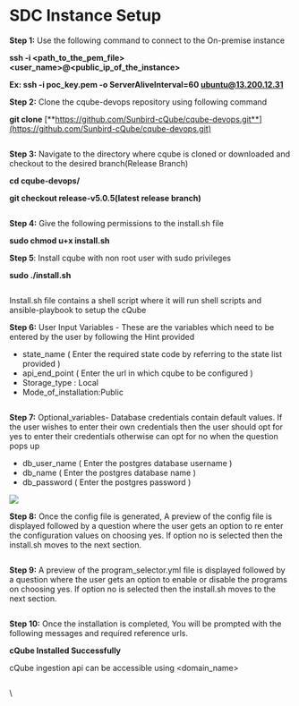 # SDC Instance Setup

**Step 1:** Use the following command to connect to the On-premise instance

&#x20;     **ssh -i \<path\_to\_the\_pem\_file> \<user\_name>@\<public\_ip\_of\_the\_instance>**

&#x20;      **Ex: ssh -i poc\_key.pem -o ServerAliveInterval=60 ubuntu@13.200.12.31**&#x20;

**Step 2:** Clone the cqube-devops repository using following command

&#x20;        **git clone** [**https://github.com/Sunbird-cQube/cqube-devops.git**](https://github.com/Sunbird-cQube/cqube-devops.git)    &#x20;

<figure><img src="https://lh4.googleusercontent.com/LVrcmhInvNGnFXBZ2ZRHWZMqBGRqCX9DKsXteWhbRmV6X6EPDDo7TDOnwyDKjgahfIVWnnqsrXZ31AXnc5HOpDgcZEKdaBQN64bli_8wbM4xHZxmICUKdKIsXIkfqYGiXvE70Ryxtvnv0sttt0KbQnQ" alt=""><figcaption></figcaption></figure>

**Step 3:** Navigate to the directory where cqube is cloned or downloaded and checkout to the desired branch(Release Branch)

&#x20;                  **cd cqube-devops/**&#x20;

&#x20;                    **git checkout release-v5.0.5(latest release branch)**

<figure><img src="https://lh4.googleusercontent.com/qGnkWolEPHARu8cx0EFfpfyErug71YUFL6BzcboIVFdeKbZcrnnGtPJX3K4bRWTOJ9z3_LqR7LG5UWaVd3FkBcAuQA4Op8v_SW7DhsKL3Mk06TrIHX3zR0hRfgUTOKqUtSag5H01zkoK7kTIRMJ-ZPo" alt=""><figcaption></figcaption></figure>

**Step 4:** Give the following permissions to the install.sh file

&#x20;                 **sudo chmod u+x install.sh**

**Step 5**: Install cqube with non root user with sudo privileges

&#x20;                **sudo ./install.sh**

<figure><img src="https://lh3.googleusercontent.com/8-TCjndfNmhcIz0VcBUThl0Tt7D0eabbgLg6BFNZBLP1PDysbYUIjQXbkE7S2COFUfCg-qrD7MkZIzGITkzEQcYrzqSmrHudpWKKLFU62AdAKOiP_of_DII9H4keBrEZKyRYY-ihPNf2KA1Dcmm-d_Y" alt=""><figcaption></figcaption></figure>

Install.sh file contains a shell script where it will run shell scripts and ansible-playbook to setup the cQube

**Step 6:** User Input Variables - These are the variables which need to be entered by the user by following the Hint provided

* state\_name ( Enter the required state code by referring to the state list provided )
* api\_end\_point ( Enter the url in which cqube to be configured )
* Storage\_type : Local
* Mode\_of\_installation:Public

<figure><img src="https://lh4.googleusercontent.com/d58hbAaNpvDKOPouLI5bvLkM-2ZrqiKBsHOT5tXqVWta_lcI45p4QJ0UkdTv416tGw9VBTqz1GoIFgXqe8W4QJ2UetHRmhwbD0NmJfhIuu02TwC7ek-4VFx_0-SKcn7xlgR7syoWuoAGKDPq90PhV7c" alt=""><figcaption></figcaption></figure>

**Step 7:** Optional\_variables- Database credentials contain default values. If the user wishes to enter their own credentials then the user should opt for yes to enter their credentials otherwise can opt for no when the question pops up

* db\_user\_name ( Enter the postgres database username )&#x20;
* db\_name ( Enter the postgres database name )
* db\_password ( Enter the postgres password )

![](https://lh5.googleusercontent.com/PQSTfzWT0BPjtTe72EuCIiDxpO10S6XPn7Mv66t30yyuerrjWb4B9oUMtojPUjyeAwakZgOxQLpnY0VkHJN4i1g7BOWjYBh3C5EZXafu16YSZtbdUnTfh4mbdpCna0JuWBpbVPJUUU\_Y\_dtL6Bf6xUY)

**Step 8:** Once the config file is generated, A preview of the config file is displayed followed by a question where the user gets an option to re enter the configuration values on choosing yes. If option no is selected then the install.sh moves to the next section.

<figure><img src="https://lh4.googleusercontent.com/xIyf4G-HwzWAB0L9y-sFwH1s7jfXnoQB9G0oSRbVjlUNvzLh2QdlKY9W6dgeKcRocoL4koqk1nLBEwU7OGQV4ui1mpK6_l-9xDtk85UuL6Md6cRmiogUjfeJW02FF5abNuKvUwYqSLydl7uVeFXgXa0" alt=""><figcaption></figcaption></figure>

**Step 9:**  A preview of the program\_selector.yml file is displayed followed by a question where the user gets an option to enable or disable the programs on choosing yes. If option no is selected then the install.sh moves to the next section.

<figure><img src="https://lh5.googleusercontent.com/84BynE9o-c4gHYwC5w_2GjkzCI1KxO1IrgVCK5cz_x6px4cweNM5kpFvGk9NC2Hca1lXUh9lmiedor9d8uCs6Np9VDAIPhOcU6bet29Cd6aCjh_jNNU7P9_aAOcAUcHV8Ua9rmrcwSuGF065hW6Ei2U" alt=""><figcaption></figcaption></figure>

**Step 10:** Once the installation is completed, You will be prompted with the following messages and required reference urls.

&#x20;              **cQube Installed Successfully**

cQube ingestion api can be accessible using \<domain\_name>

<figure><img src="https://lh4.googleusercontent.com/1u8Ey9_9IWWC4yycnYp1T5jrekIJxNIxy9yrvlx4vChVHIvHa97W1Em_dKuLb4yN9pQfA_Rd77oBO1HoEdq171JY7EoByfA2kESaifZG5dPtA_bgTHkcatjSiPp9lvruGSDrpVHBCzrm_FrlzPw3N4U" alt=""><figcaption></figcaption></figure>

\
